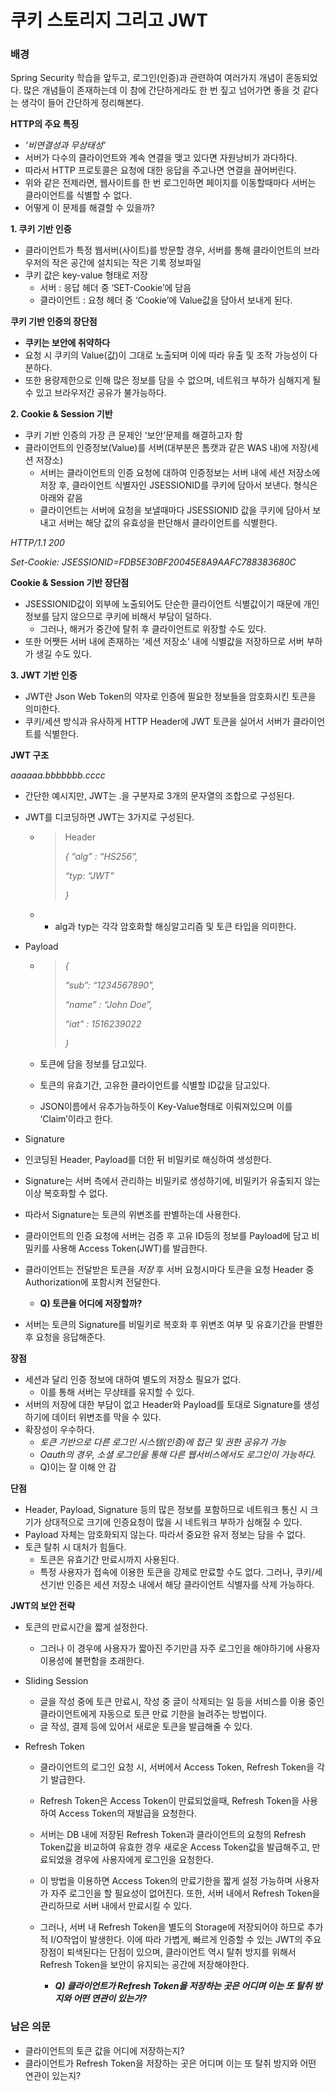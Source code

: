 # 쿠키 스토리지 그리고 JWT

### 배경 

Spring Security 학습을 앞두고, 로그인(인증)과 관련하여 여러가지 개념이 혼동되었다. 
많은 개념들이 존재하는데 이 참에 간단하게라도 한 번 짚고 넘어가면 좋을 것 같다는 생각이 들어 간단하게 정리해본다. 





**HTTP의 주요 특징**

- *’비연결성과 무상태성’*
- 서버가 다수의 클라이언트와 계속 연결을 맺고 있다면 자원낭비가 과다하다.
- 따라서 HTTP 프로토콜은 요청에 대한 응답을 주고나면 연결을 끊어버린다.
- 위와 같은 전제라면, 웹사이트를 한 번 로그인하면 페이지를 이동할때마다 서버는 클라이언트를 식별할 수 없다.
- 어떻게 이 문제를 해결할 수 있을까?



**1. 쿠키 기반 인증**

- 클라이언트가 특정 웹서버(사이트)를 방문할 경우, 서버를 통해 클라이언트의 브라우저의 작은 공간에 설치되는 작은 기록 정보파일
- 쿠키 값은 key-value 형태로 저장
  - 서버 : 응답 헤더 중 ‘SET-Cookie’에 담음
  - 클라이언트 : 요청 헤더 중 ‘Cookie’에 Value값을 담아서 보내게 된다.



**쿠키 기반 인증의 장단점**

- **쿠키는 보안에 취약하다**
- 요청 시 쿠키의 Value(값)이 그대로 노출되며 이에 따라 유출 및 조작 가능성이 다분하다.
- 또한 용량제한으로 인해 많은 정보를 담을 수 없으며, 네트워크 부하가 심해지게 될 수 있고 브라우저간 공유가 불가능하다.



**2. Cookie & Session 기반**

- 쿠키 기반 인증의 가장 큰 문제인 ‘보안’문제를 해결하고자 함
- 클라이언트의 인증정보(Value)를 서버(대부분은 톰캣과 같은 WAS 내)에 저장(세션 저장소)
  - 서버는 클라이언트의 인증 요청에 대하여 인증정보는 서버 내에 세션 저장소에 저장 후, 클라이언트 식별자인 JSESSIONID를 쿠키에 담아서 보낸다. 형식은 아래와 같음
  - 클라이언트는 서버에 요청을 보낼때마다 JSESSIONID 값을 쿠키에 담아서 보내고 서버는 해당 값의 유효성을 판단해서 클라이언트를 식별한다.

*HTTP/1.1 200*

*Set-Cookie: JSESSIONID=FDB5E30BF20045E8A9AAFC788383680C*

**Cookie & Session 기반 장단점**

- JSESSIONID값이 외부에 노출되어도 단순한 클라이언트 식별값이기 때문에 개인정보를 담지 않으므로 쿠키에 비해서 부담이 덜하다.
  - 그러나, 해커가 중간에 탈취 후 클라이언트로 위장할 수도 있다.
- 또한 어쨋든 서버 내에 존재하는 ‘세션 저장소’ 내에 식별값을 저장하므로 서버 부하가 생길 수도 있다.



**3. JWT 기반 인증**

- JWT란 Json Web Token의 약자로 인증에 필요한 정보들을 암호화시킨 토큰을 의미한다.
- 쿠키/세션 방식과 유사하게 HTTP Header에 JWT 토큰을 실어서 서버가 클라이언트를 식별한다.

**JWT 구조**

*aaaaaa.bbbbbbb.cccc*

- 간단한 예시지만, JWT는 .을 구분자로 3개의 문자열의 조합으로 구성된다.

- JWT를 디코딩하면 JWT는 3가지로 구성된다.

  - > Header
    >
    >   *{ “alg” : “HS256”,* 
    >
    >   *“typ: “JWT”*
    >
    >  *}*

    

  - - alg과 typ는 각각 암호화할 해싱알고리즘 및 토큰 타입을 의미한다.

- Payload

  - > *{*
    >
    >  *“sub”: “1234567890”,*
    >
    >  *“name” : “John Doe”,*
    >
    >   *“iat” : 1516239022*
    >
    >   *}*

  

  - 토큰에 담을 정보를 담고있다.
  - 토큰의 유효기간, 고유한 클라이언트를 식별할 ID값을 담고있다.
  - JSON이름에서 유추가능하듯이 Key-Value형태로 이뤄져있으며 이를 ‘Claim’이라고 한다.

- Signature



* 인코딩된 Header, Payload를 더한 뒤 비밀키로 해싱하여 생성한다.

- Signature는 서버 측에서 관리하는 비밀키로 생성하기에, 비밀키가 유출되지 않는 이상 복호화할 수 없다.
- 따라서 Signature는 토큰의 위변조를 판별하는데 사용한다.

- 클라이언트의 인증 요청에 서버는 검증 후 고유 ID등의 정보를 Payload에 담고 비밀키를 사용해 Access Token(JWT)를 발급한다.
- 클라이언트는 전달받은 토큰을 *저장* 후 서버 요청시마다 토큰을 요청 Header 중 Authorization에 포함시켜 전달한다.
  - **Q) 토큰을 어디에 저장할까?**
- 서버는 토큰의 Signature를 비밀키로 복호화 후 위변조 여부 및 유효기간을 판별한 후 요청을 응답해준다.

**장점**

- 세션과 달리 인증 정보에 대하여 별도의 저장소 필요가 없다.
  - 이를 통해 서버는 무상태를 유지할 수 있다.
- 서버의 저장에 대한 부담이 없고 Header와 Payload를 토대로 Signature를 생성하기에 데이터 위변조를 막을 수 있다.
- 확장성이 우수하다.
  - *토큰 기반으로 다른 로그인 시스템(인증)에 접근 및 권한 공유가 가능*
  - *Oauth의 경우, 소셜 로그인을 통해 다른 웹서비스에서도 로그인이 가능하다.*
  - Q)이는 잘 이해 안 감

**단점**

- Header, Payload, Signature 등의 많은 정보를 포함하므로 네트워크 통신 시 크기가 상대적으로 크기에 인증요청이 많을 시 네트워크 부하가 심해질 수 있다.
- Payload 자체는 암호화되지 않는다. 따라서 중요한 유저 정보는 담을 수 없다.
- 토큰 탈취 시 대처가 힘들다.
  - 토큰은 유효기간 만료시까지 사용된다.
  - 특정 사용자가 접속에 이용한 토큰을 강제로 만료할 수도 없다. 그러나, 쿠키/세션기반 인증은 세션 저장소 내에서 해당 클라이언트 식별자를 삭제 가능하다.

**JWT의 보안 전략**

- 토큰의 만료시간을 짧게 설정한다.

  - 그러나 이 경우에 사용자가 짧아진 주기만큼 자주 로그인을 해야하기에 사용자 이용성에 불편함을 초래한다.

- Sliding Session

  - 글을 작성 중에 토큰 만료시, 작성 중 글이 삭제되는 일 등을 서비스를 이용 중인 클라이언트에게 자동으로 토큰 만료 기한을 늘려주는 방법이다.
  - 글 작성, 결제 등에 있어서 새로운 토큰을 발급해줄 수 있다.

- Refresh Token

  - 클라이언트의 로그인 요청 시, 서버에서 Access Token, Refresh Token을 각기 발급한다.

  - Refresh Token은 Access Token이 만료되었을때, Refresh Token을 사용하여 Access Token의 재발급을 요청한다.

  - 서버는 DB 내에 저장된 Refresh Token과 클라이언트의 요청의 Refresh Token값을 비교하여 유효한 경우 새로운 Access Token값을 발급해주고, 만료되었을 경우에 사용자에게 로그인을 요청한다.

  - 이 방법을 이용하면 Access Token의 만료기한을 짧게 설정 가능하며 사용자가 자주 로그인을 할 필요성이 없어진다. 또한, 서버 내에서 Refresh Token을 관리하므로 서버 내에서 만료시킬 수 있다.

  - 그러나, 서버 내 Refresh Token을 별도의 Storage에 저장되어야 하므로 추가적 I/O작업이 발생한다. 이에 따라 가볍게, 빠르게 인증할 수 있는 JWT의 주요 장점이 퇴색된다는 단점이 있으며, 클라이언트 역시 탈취 방지를 위해서 Refresh Token을 보안이 유지되는 공간에 저장해야한다.

    - ***Q) 클라이언트가 Refresh Token을 저장하는 곳은 어디며 이는 또 탈취 방지와 어떤 연관이 있는가?***

    





### 남은 의문

* 클라이언트의 토큰 값을 어디에 저장하는지? 
* 클라이언트가 Refresh Token을 저장하는 곳은 어디며 이는 또 탈취 방지와 어떤 연관이 있는지?

